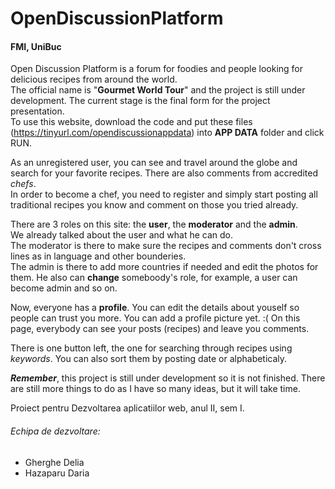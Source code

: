 # OpenDiscussionPlatform

#### FMI, UniBuc

Open Discussion Platform is a forum for foodies and people looking for delicious recipes from around the world. <br>
The official name is "**Gourmet World Tour**" and the project is still under development. The current stage is the final form for the project presentation. <br>
To use this website, download the code and put these files (https://tinyurl.com/opendiscussionappdata) into **APP DATA** folder and click RUN. <br>


As an unregistered user, you can see and travel around the globe and search for your favorite recipes. There are also comments from accredited *chefs*. <br> 
In order to become a chef, you need to register and simply start posting all traditional recipes you know and comment on those you tried already.<br>


There are 3 roles on this site: the **user**, the **moderator** and the **admin**. <br>
We already talked about the user and what he can do. <br>
The moderator is there to make sure the recipes and comments don't cross lines as in language and other bounderies.<br>
The admin is there to add more countries if needed and edit the photos for them. He also can **change** someboody's role, for example, a user can become admin and so on.<br>


Now, everyone has a **profile**. You can edit the details about youself so people can trust you more. You can add a profile picture yet. :( On this page, everybody can see your posts (recipes) and leave you comments. <br>


There is one button left, the one for searching through recipes using *keywords*. You can also sort them by posting date or alphabeticaly.<br>


***Remember***, this project is still under development so it is not finished. There are still more things to do as I have so many ideas, but it will take time.



Proiect pentru Dezvoltarea aplicatiilor web, anul II, sem I.

###### Echipa de dezvoltare: 
- Gherghe Delia
- Hazaparu Daria




